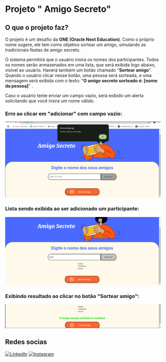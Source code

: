 # Projeto " **Amigo Secreto**" 

## O que o projeto faz?

O projeto é um desafio da **ONE (Oracle Next Education)**. Como o próprio nome sugere, ele tem como objetivo sortear um amigo, simulando as tradicionais festas de amigo secreto.

O sistema permitirá que o usuário insira os nomes dos participantes. Todos os nomes serão armazenados em uma lista, que será exibida logo abaixo, visível ao usuário. Haverá também um botão chamado "**Sortear amigo**". Quando o usuário clicar nesse botão, uma pessoa será sorteada, e uma mensagem será exibida com o texto: "**O amigo secreto sorteado é: [nome da pessoa]**" .

Caso o usuário tente enviar um campo vazio, será exibido um alerta solicitando que você insira um nome válido.

### Erro ao clicar em "adicionar" com campo vazio:
![campo vazio](assets/vazio.png)

### Lista sendo exibida ao ser adicionado um participante:

![Lista sendo exibida](assets/lista.png)

### Exibindo resultado ao clicar no botão "Sortear amigo":

![Resultado](assets/result.png)

## Redes socias

[![LinkedIn](https://img.shields.io/badge/LinkedIn-0077B5?style=for-the-badge&logo=linkedin&logoColor=white)](https://www.linkedin.com/in/andersonolivio/) [![Instagram](https://img.shields.io/badge/-Instagram-%23E4405F?style=for-the-badge&logo=instagram&logoColor=white)](https://www.instagram.com/andelreyy/) 